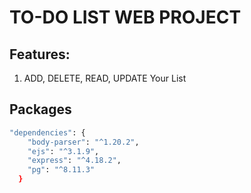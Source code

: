 # TO-DO LIST WEB PROJECT
## Features:
1. ADD, DELETE, READ, UPDATE Your List
## Packages
````bash
"dependencies": {
    "body-parser": "^1.20.2",
    "ejs": "^3.1.9",
    "express": "^4.18.2",
    "pg": "^8.11.3"
  }

````
